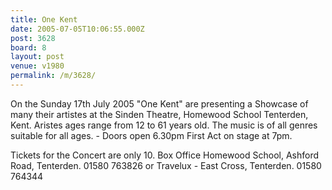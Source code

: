 ```yaml
---
title: One Kent
date: 2005-07-05T10:06:55.000Z
post: 3628
board: 8
layout: post
venue: v1980
permalink: /m/3628/
---
```

On the Sunday 17th July 2005 "One Kent" are presenting a Showcase of many their artistes at the Sinden Theatre, Homewood School Tenterden, Kent. Aristes ages range from 12 to 61 years old. The music is of all genres suitable for all ages. - Doors open 6.30pm  First Act on stage at 7pm.

Tickets for the Concert are only 10.
Box Office Homewood School, Ashford Road, Tenterden. 01580 763826 or Travelux - East Cross, Tenterden. 01580 764344
